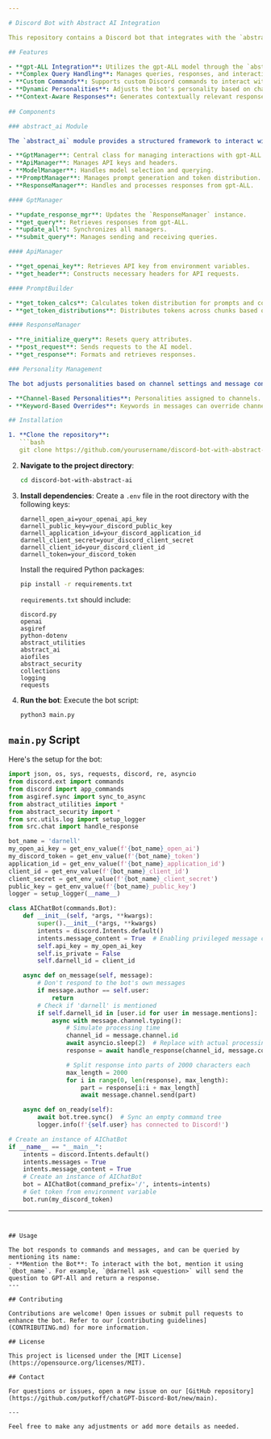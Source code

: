 ```yaml
---

# Discord Bot with Abstract AI Integration

This repository contains a Discord bot that integrates with the `abstract_ai` module, providing advanced AI-driven interactions within Discord. The bot uses gpt-ALL functionalities managed by the `abstract_ai` framework to deliver intelligent and dynamic responses.

## Features

- **gpt-ALL Integration**: Utilizes the gpt-ALL model through the `abstract_ai` module for generating responses.
- **Complex Query Handling**: Manages queries, responses, and interactions using various managers such as `GptManager`, `ApiManager`, and `ResponseManager`.
- **Custom Commands**: Supports custom Discord commands to interact with the gpt-ALL model and other features.
- **Dynamic Personalities**: Adjusts the bot's personality based on channel settings and specific keywords.
- **Context-Aware Responses**: Generates contextually relevant responses based on personality and message content.
  
## Components

### abstract_ai Module

The `abstract_ai` module provides a structured framework to interact with the gpt-ALL model. Key components include:

- **GptManager**: Central class for managing interactions with gpt-ALL.
- **ApiManager**: Manages API keys and headers.
- **ModelManager**: Handles model selection and querying.
- **PromptManager**: Manages prompt generation and token distribution.
- **ResponseManager**: Handles and processes responses from gpt-ALL.

#### GptManager

- **update_response_mgr**: Updates the `ResponseManager` instance.
- **get_query**: Retrieves responses from gpt-ALL.
- **update_all**: Synchronizes all managers.
- **submit_query**: Manages sending and receiving queries.

#### ApiManager

- **get_openai_key**: Retrieves API key from environment variables.
- **get_header**: Constructs necessary headers for API requests.

#### PromptBuilder

- **get_token_calcs**: Calculates token distribution for prompts and completions.
- **get_token_distributions**: Distributes tokens across chunks based on prompt needs.

#### ResponseManager

- **re_initialize_query**: Resets query attributes.
- **post_request**: Sends requests to the AI model.
- **get_response**: Formats and retrieves responses.

### Personality Management

The bot adjusts personalities based on channel settings and message content. Key functionalities:

- **Channel-Based Personalities**: Personalities assigned to channels.
- **Keyword-Based Overrides**: Keywords in messages can override channel-based personalities.

## Installation

1. **Clone the repository**:
   ```bash
   git clone https://github.com/yourusername/discord-bot-with-abstract-ai.git
   ```

2. **Navigate to the project directory**:
   ```bash
   cd discord-bot-with-abstract-ai
   ```

3. **Install dependencies**:
   Create a `.env` file in the root directory with the following keys:
   ```plaintext
   darnell_open_ai=your_openai_api_key
   darnell_public_key=your_discord_public_key
   darnell_application_id=your_discord_application_id
   darnell_client_secret=your_discord_client_secret
   darnell_client_id=your_discord_client_id
   darnell_token=your_discord_token
   ```
   Install the required Python packages:
   ```bash
   pip install -r requirements.txt
   ```

   `requirements.txt` should include:
   ```plaintext
   discord.py
   openai
   asgiref
   python-dotenv
   abstract_utilities
   abstract_ai
   aiofiles
   abstract_security
   collections
   logging
   requests
   ```

4. **Run the bot**:
   Execute the bot script:
   ```bash
   python3 main.py
   ```

## `main.py` Script

Here's the setup for the bot:

```python
import json, os, sys, requests, discord, re, asyncio
from discord.ext import commands
from discord import app_commands
from asgiref.sync import sync_to_async
from abstract_utilities import *
from abstract_security import *
from src.utils.log import setup_logger
from src.chat import handle_response

bot_name = 'darnell'
my_open_ai_key = get_env_value(f'{bot_name}_open_ai')
my_discord_token = get_env_value(f'{bot_name}_token')
application_id = get_env_value(f'{bot_name}_application_id')
client_id = get_env_value(f'{bot_name}_client_id')
client_secret = get_env_value(f'{bot_name}_client_secret')
public_key = get_env_value(f'{bot_name}_public_key')
logger = setup_logger(__name__)

class AIChatBot(commands.Bot):
    def __init__(self, *args, **kwargs):
        super().__init__(*args, **kwargs)
        intents = discord.Intents.default()
        intents.message_content = True  # Enabling privileged message content intent
        self.api_key = my_open_ai_key
        self.is_private = False
        self.darnell_id = client_id

    async def on_message(self, message):
        # Don't respond to the bot's own messages
        if message.author == self.user:
            return
        # Check if 'darnell' is mentioned
        if self.darnell_id in [user.id for user in message.mentions]:
            async with message.channel.typing():
                # Simulate processing time
                channel_id = message.channel.id
                await asyncio.sleep(2)  # Replace with actual processing call
                response = await handle_response(channel_id, message.content)

                # Split response into parts of 2000 characters each
                max_length = 2000
                for i in range(0, len(response), max_length):
                    part = response[i:i + max_length]
                    await message.channel.send(part)

    async def on_ready(self):
        await bot.tree.sync()  # Sync an empty command tree
        logger.info(f'{self.user} has connected to Discord!')

# Create an instance of AIChatBot
if __name__ == "__main__":
    intents = discord.Intents.default()
    intents.messages = True
    intents.message_content = True
    # Create an instance of AIChatBot
    bot = AIChatBot(command_prefix='/', intents=intents)
    # Get token from environment variable
    bot.run(my_discord_token)
```
---
```


## Usage

The bot responds to commands and messages, and can be queried by mentioning its name:
- **Mention the Bot**: To interact with the bot, mention it using `@bot_name`. For example, `@darnell ask <question>` will send the question to GPT-All and return a response.
---

## Contributing

Contributions are welcome! Open issues or submit pull requests to enhance the bot. Refer to our [contributing guidelines](CONTRIBUTING.md) for more information.

## License

This project is licensed under the [MIT License](https://opensource.org/licenses/MIT).

## Contact

For questions or issues, open a new issue on our [GitHub repository](https://github.com/putkoff/chatGPT-Discord-Bot/new/main).

---

Feel free to make any adjustments or add more details as needed.
